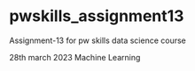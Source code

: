 # pwskills_assignment13
Assignment-13 for pw skills data science course

28th march 2023 Machine Learning
